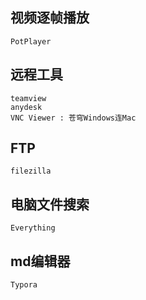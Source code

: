 ## 视频逐帧播放

```
PotPlayer
```

## 远程工具

```
teamview
anydesk
VNC Viewer : 苍穹Windows连Mac
```

## FTP

```
filezilla
```

## 电脑文件搜索

```
Everything
```

## md编辑器

```
Typora
```





